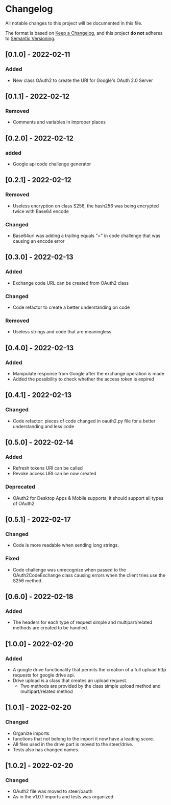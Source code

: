 # Changelog
All notable changes to this project will be documented in this file.

The format is based on [Keep a Changelog](https://keepachangelog.com/en/1.0.0/),
and this project **do not** adheres to [Semantic Versioning](https://semver.org/spec/v2.0.0.html).

## [0.1.0] - 2022-02-11
### Added
- New class OAuth2 to create the URI for Google's OAuth 2.0 Server


## [0.1.1] - 2022-02-12
### Removed
- Comments and variables in improper places


## [0.2.0] - 2022-02-12
### added
- Google api code challenge generator


## [0.2.1] - 2022-02-12
### Removed
- Useless encryption on class S256, the hash256 was being encrypted twice with Base64 encode

### Changed
- Base64url was adding a trailing equals "=" in code challenge that was causing an encode error


## [0.3.0] - 2022-02-13
### Added
- Exchange code URL can be created from OAuth2 class

### Changed
- Code refactor to create a better understanding on code

### Removed
- Useless strings and code that are meaningless


## [0.4.0] - 2022-02-13
### Added
- Manipulate response from Google after the exchange operation is made
- Added the possibility to check whether the access token is expired


## [0.4.1] - 2022-02-13
### Changed
- Code refactor: pieces of code changed in oauth2.py file for a better understanding and less code


## [0.5.0] - 2022-02-14
### Added
- Refresh tokens URI can be called
- Revoke access URI can be now created

### Deprecated
- OAuth2 for Desktop Apps & Mobile supports; it should support all types of OAuth2


## [0.5.1] - 2022-02-17
### Changed
- Code is more readable when sending long strings.

### Fixed
- Code challenge was unrecognize when passed to the OAuth2CodeExchange class causing errors when the client tries use the S256 method.


## [0.6.0] - 2022-02-18
### Added
- The headers for each type of request simple and multipart/related methods are created to be handled.


## [1.0.0] - 2022-02-20
### Added
- A google drive functionality that permits the creation of a full upload http requests for google drive api.
- Drive upload is a class that creates an upload request.
    - Two methods are provided by the class simple upload method and multipart/related method


## [1.0.1] - 2022-02-20
### Changed
- Organize imports
- functions that not belong to the import it now have a leading score.
- All files used in the drive part is moved to the steer/drive.
- Tests also has changed names.


## [1.0.2] - 2022-02-20
### Changed
- OAuth2 file was moved to steer/oauth
- As in the v1.0.1 imports and tests was organized
